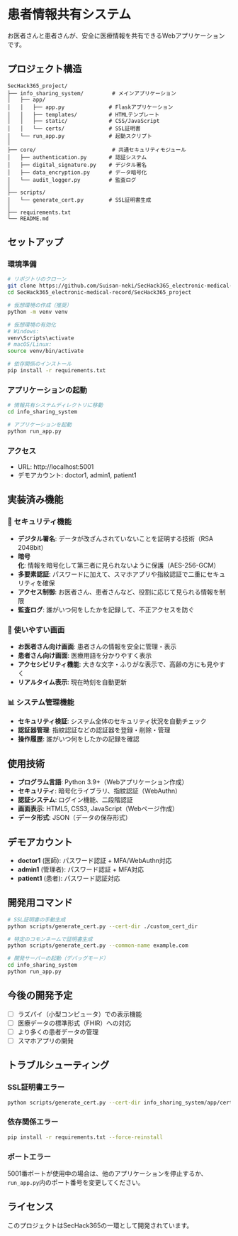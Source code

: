 # 患者情報共有システム

お医者さんと患者さんが、安全に医療情報を共有できるWebアプリケーションです。

## プロジェクト構造

```
SecHack365_project/
├── info_sharing_system/         # メインアプリケーション
│   ├── app/
│   │   ├── app.py              # Flaskアプリケーション
│   │   ├── templates/          # HTMLテンプレート
│   │   ├── static/             # CSS/JavaScript
│   │   └── certs/              # SSL証明書
│   └── run_app.py              # 起動スクリプト
│
├── core/                        # 共通セキュリティモジュール
│   ├── authentication.py       # 認証システム
│   ├── digital_signature.py    # デジタル署名
│   ├── data_encryption.py      # データ暗号化
│   └── audit_logger.py         # 監査ログ
│
├── scripts/
│   └── generate_cert.py        # SSL証明書生成
│
├── requirements.txt
└── README.md
```

## セットアップ

### 環境準備

```bash
# リポジトリのクローン
git clone https://github.com/Suisan-neki/SecHack365_electronic-medical-record.git
cd SecHack365_electronic-medical-record/SecHack365_project

# 仮想環境の作成（推奨）
python -m venv venv

# 仮想環境の有効化
# Windows:
venv\Scripts\activate
# macOS/Linux:
source venv/bin/activate

# 依存関係のインストール
pip install -r requirements.txt
```

### アプリケーションの起動

```bash
# 情報共有システムディレクトリに移動
cd info_sharing_system

# アプリケーションを起動
python run_app.py
```

### アクセス

- URL: http://localhost:5001
- デモアカウント: doctor1, admin1, patient1

## 実装済み機能

### 🔐 セキュリティ機能
- **デジタル署名**: データが改ざんされていないことを証明する技術（RSA 2048bit）
- **暗号化**: 情報を暗号化して第三者に見られないように保護（AES-256-GCM）
- **多要素認証**: パスワードに加えて、スマホアプリや指紋認証で二重にセキュリティを確保
- **アクセス制御**: お医者さん、患者さんなど、役割に応じて見られる情報を制限
- **監査ログ**: 誰がいつ何をしたかを記録して、不正アクセスを防ぐ

### 👥 使いやすい画面
- **お医者さん向け画面**: 患者さんの情報を安全に管理・表示
- **患者さん向け画面**: 医療用語を分かりやすく表示
- **アクセシビリティ機能**: 大きな文字・ふりがな表示で、高齢の方にも見やすく
- **リアルタイム表示**: 現在時刻を自動更新

### 📊 システム管理機能
- **セキュリティ検証**: システム全体のセキュリティ状況を自動チェック
- **認証器管理**: 指紋認証などの認証器を登録・削除・管理
- **操作履歴**: 誰がいつ何をしたかの記録を確認

## 使用技術

- **プログラム言語**: Python 3.9+（Webアプリケーション作成）
- **セキュリティ**: 暗号化ライブラリ、指紋認証（WebAuthn）
- **認証システム**: ログイン機能、二段階認証
- **画面表示**: HTML5, CSS3, JavaScript（Webページ作成）
- **データ形式**: JSON（データの保存形式）

## デモアカウント

- **doctor1** (医師): パスワード認証 + MFA/WebAuthn対応
- **admin1** (管理者): パスワード認証 + MFA対応
- **patient1** (患者): パスワード認証対応

## 開発用コマンド

```bash
# SSL証明書の手動生成
python scripts/generate_cert.py --cert-dir ./custom_cert_dir

# 特定のコモンネームで証明書生成
python scripts/generate_cert.py --common-name example.com

# 開発サーバーの起動（デバッグモード）
cd info_sharing_system
python run_app.py
```

## 今後の開発予定

- [ ] ラズパイ（小型コンピュータ）での表示機能
- [ ] 医療データの標準形式（FHIR）への対応
- [ ] より多くの患者データの管理
- [ ] スマホアプリの開発

## トラブルシューティング

### SSL証明書エラー
```bash
python scripts/generate_cert.py --cert-dir info_sharing_system/app/certs
```

### 依存関係エラー
```bash
pip install -r requirements.txt --force-reinstall
```

### ポートエラー
5001番ポートが使用中の場合は、他のアプリケーションを停止するか、`run_app.py`内のポート番号を変更してください。

## ライセンス

このプロジェクトはSecHack365の一環として開発されています。